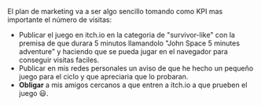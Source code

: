 El plan de marketing va a ser algo sencillo tomando como KPI mas importante el número de visitas:
  - Publicar el juego en itch.io en la categoria de "survivor-like" con la premisa de que durara 5 minutos llamandolo "John Space 5 minutes adventure" y haciendo que se pueda jugar en el navegador para conseguir visitas faciles.
  - Publicar en mis redes personales un aviso de que he hecho un pequeño juego para el ciclo y que apreciaria que lo probaran.
  - **Obligar** a mis amigos cercanos a que entren a itch.io a que prueben el juego 😃.
